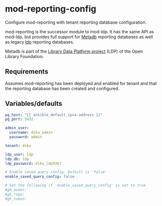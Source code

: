 # mod-reporting-config

Configure mod-reporting with tenant reporting database configuration.

mod-reporting is the successor module to mod-ldp. It has the same API as mod-ldp, but provides full support for [Metadb](https://github.com/metadb-project/metadb) reporting databases as well as legacy [ldp](https://github.com/library-data-platform/ldp) reporting databases.

Metadb is part of the [Library Data Platform project](https://librarydataplatform.org/) (LDP) of the Open Library Foundation.

## Requirements

Assumes mod-reporting has been deployed and enabled for tenant and that the reporting database has been created and configured.

## Variables/defaults
```yaml
pg_host: "{{ ansible_default_ipv4.address }}"
pg_port: 5432

admin_user:
  username: diku_admin
  password: admin

tenant: diku

ldp_user: ldp
ldp_db: ldp
ldp_password: diku_ldp9367

# Enable saved query config. Default is 'false'
enable_saved_query_config: false

# Set the following if 'enable_saved_query_config' is set to true
#gh_owner:
#gh_repo:
#gh_token:
```
